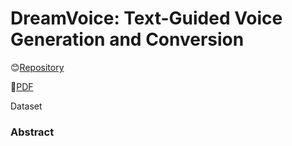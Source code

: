 # DreamVoice: Text-Guided Voice Generation and Conversion


😊[Repository]()

📄[PDF]()

Dataset 

### Abstract



